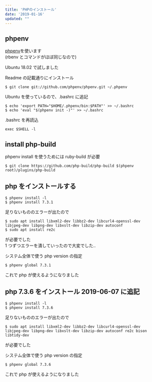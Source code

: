 ```yaml
---
title: 'PHPのインストール'
date: '2019-01-16'
updated: ""
---
```


## phpenv

[phpenv](https://github.com/phpenv/phpenv)を使います  
(rbenv とコマンドがほぼ同じなので)

Ubuntu 18.02 で試しました

Readme の記載通りにインストール

```
$ git clone git://github.com/phpenv/phpenv.git ~/.phpenv
```

Ubuntu を使っているので、.bashrc に追記

```
$ echo 'export PATH="$HOME/.phpenv/bin:$PATH"' >> ~/.bashrc
$ echo 'eval "$(phpenv init -)"' >> ~/.bashrc
```

.bashrc を再読込

```
exec $SHELL -l
```

## install php-build

phpenv install を使うためには ruby-build が必要

```
$ git clone https://github.com/php-build/php-build $(phpenv root)/plugins/php-build
```

## php をインストールする

```
$ phpenv install -l
$ phpenv install 7.3.1
```

足りないもののエラーが出たので

```
$ sudo apt install libxml2-dev libbz2-dev libcurl4-openssl-dev libjpeg-dev libpng-dev libxslt-dev libzip-dev autoconf
$ sudo apt install re2c
```

が必要でした  
1 つずつエラーを潰していったので大変でした..

システム全体で使う php version の指定

```
$ phpenv global 7.3.1
```

これで php が使えるようになりました

## php 7.3.6 をインストール 2019-06-07 に追記

```
$ phpenv install -l
$ phpenv install 7.3.6
```

足りないもののエラーが出たので

```
$ sudo apt install libxml2-dev libbz2-dev libcurl4-openssl-dev libjpeg-dev libpng-dev libxslt-dev libzip-dev autoconf re2c bison libtidy-dev
```

が必要でした

システム全体で使う php version の指定

```
$ phpenv global 7.3.6
```

これで php が使えるようになりました
